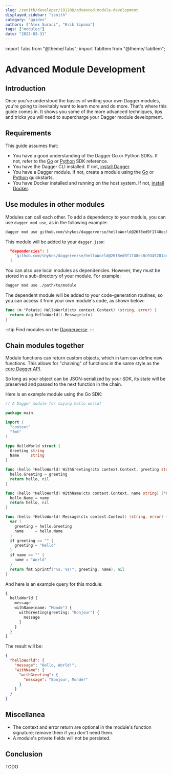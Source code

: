 ```yaml
---
slug: /zenith/developer/191108/advanced-module-development
displayed_sidebar: "zenith"
category: "guides"
authors: ["Alex Suraci", "Erik Sipsma"]
tags: ["modules"]
date: "2023-03-31"
---
```


import Tabs from "@theme/Tabs";
import TabItem from "@theme/TabItem";

# Advanced Module Development

## Introduction

Once you've understood the basics of writing your own Dagger modules, you're going to inevitably want to learn more and do more. That's where this guide comes in. It shows you some of the more advanced techniques, tips and tricks you will need to supercharge your Dagger module development.

## Requirements

This guide assumes that:

- You have a good understanding of the Dagger Go or Python SDKs. If not, refer to the [Go](https://pkg.go.dev/dagger.io/dagger) or [Python](https://dagger-io.readthedocs.org/) SDK reference.
- You have the Dagger CLI installed. If not, [install Dagger](../../../current/cli/465058-install.md).
- You have a Dagger module. If not, create a module using the [Go](../../developer/quickstarts/525021-go.md) or [Python](../../developer/quickstarts/419481-python.md) quickstarts.
- You have Docker installed and running on the host system. If not, [install Docker](https://docs.docker.com/engine/install/).

## Use modules in other modules

Modules can call each other. To add a dependency to your module, you can use `dagger mod use`, as in the following example:

```sh
dagger mod use github.com/shykes/daggerverse/helloWorld@26f8ed9f1748ec8c9345281add850fd392441990
```

This module will be added to your `dagger.json`:

```json
  "dependencies": [
    "github.com/shykes/daggerverse/helloWorld@26f8ed9f1748ec8c9345281add850fd392441990"
  ]
```

You can also use local modules as dependencies. However, they must be stored in a sub-directory of your module. For example:

```sh
dagger mod use ./path/to/module
```

The dependent module will be added to your code-generation routines, so you can access it from your own module's code, as shown below:

<Tabs groupId="language">
<TabItem value="Go">

```go
func (m *Potato) HelloWorld(ctx context.Context) (string, error) {
  return dag.HelloWorld().Message(ctx)
}
```

</TabItem>
<TabItem value="Python">

</TabItem>
</Tabs>

:::tip
Find modules on the [Daggerverse](https://daggerverse.dev).
:::

## Chain modules together

Module functions can return custom objects, which in turn can define new functions. This allows for "chaining" of functions in the same style as the [core Dagger API](https://docs.dagger.io/api/reference).

So long as your object can be JSON-serialized by your SDK, its state will be preserved and passed to the next function in the chain.

<Tabs groupId="language">
<TabItem value="Go">

Here is an example module using the Go SDK:

```go
// A Dagger module for saying hello world!

package main

import (
  "context"
  "fmt"
)

type HelloWorld struct {
  Greeting string
  Name     string
}

func (hello *HelloWorld) WithGreeting(ctx context.Context, greeting string) (*HelloWorld, error) {
  hello.Greeting = greeting
  return hello, nil
}

func (hello *HelloWorld) WithName(ctx context.Context, name string) (*HelloWorld, error) {
  hello.Name = name
  return hello, nil
}

func (hello *HelloWorld) Message(ctx context.Context) (string, error) {
  var (
    greeting = hello.Greeting
    name     = hello.Name
  )
  if greeting == "" {
    greeting = "Hello"
  }
  if name == "" {
    name = "World"
  }
  return fmt.Sprintf("%s, %s!", greeting, name), nil
}
```
</TabItem>
<TabItem value="Python">

</TabItem>
</Tabs>

And here is an example query for this module:

```graphql
{
  helloWorld {
    message
    withName(name: "Monde") {
      withGreeting(greeting: "Bonjour") {
        message
      }
    }
  }
}
```

The result will be:

```json
{
  "helloWorld": {
    "message": "Hello, World!",
    "withName": {
      "withGreeting": {
        "message": "Bonjour, Monde!"
      }
    }
  }
}
```

## Miscellanea

- The context and error return are optional in the module's function signature; remove them if you don't need them.
- A module's private fields will not be persisted.

## Conclusion

TODO
